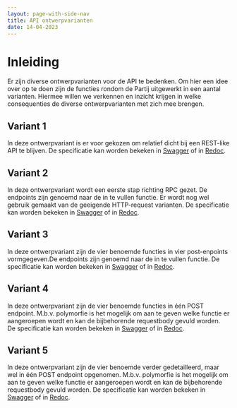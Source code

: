 ```yaml
---
layout: page-with-side-nav
title: API ontwerpvarianten
date: 14-04-2023
---
```


# Inleiding

Er zijn diverse ontwerpvarianten voor de API te bedenken. Om hier een idee over op te doen zijn de functies rondom de Partij uitgewerkt in een aantal varianten. 
Hiermee willen we verkennen en inzicht krijgen in welke consequenties de diverse ontwerpvarianten met zich mee brengen.

## Variant 1

In deze ontwerpvariant is er voor gekozen om relatief dicht bij een REST-like API te blijven. 
De specificatie kan worden bekeken in [Swagger](./variant1/swagger-ui) of in [Redoc](./variant1/redoc).

## Variant 2

In deze ontwerpvariant wordt een eerste stap richting RPC gezet. De endpoints zijn genoemd naar de in te vullen functie. 
Er wordt nog wel gebruik gemaakt van de geeigende HTTP-request varianten. 
De specificatie kan worden bekeken in [Swagger](./variant2/swagger-ui) of in [Redoc](./variant2/redoc).

## Variant 3

In deze ontwerpvariant zijn de vier benoemde functies in vier post-enpoints vormgegeven.De endpoints zijn genoemd naar de in te vullen functie. 
De specificatie kan worden bekeken in [Swagger](./variant3/swagger-ui) of in [Redoc](./variant3/redoc).

## Variant 4

In deze ontwerpvariant zijn de vier benoemde functies in één POST endpoint. M.b.v. polymorfie is het mogelijk om aan te geven welke functie er aangeroepen wordt en kan de bijbehorende requestbody gevuld worden. 
De specificatie kan worden bekeken in [Swagger](./variant4/swagger-ui) of in [Redoc](./variant4/redoc).

## Variant 5

In deze ontwerpvariant zijn de vier benoemde verder gedetailleerd, maar wel in één POST endpoint opgenomen. M.b.v. polymorfie is het mogelijk om aan te geven welke functie er aangeroepen wordt en kan de bijbehorende requestbody gevuld worden. 
De specificatie kan worden bekeken in [Swagger](./variant5/swagger-ui) of in [Redoc](./variant5/redoc).
